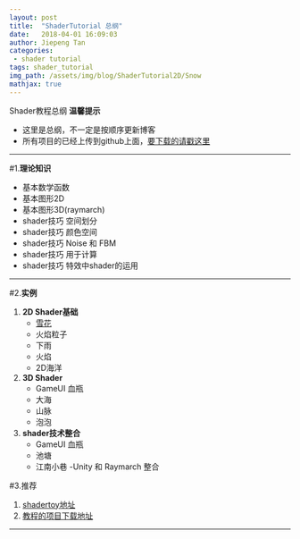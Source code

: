```yaml
---
layout: post
title:  "ShaderTutorial 总纲"
date:   2018-04-01 16:09:03
author: Jiepeng Tan
categories: 
 - shader tutorial
tags: shader_tutorial
img_path: /assets/img/blog/ShaderTutorial2D/Snow
mathjax: true
---
```

Shader教程总纲
**温馨提示**
 - 这里是总纲，不一定是按顺序更新博客 
 - 所有项目的已经上传到github上面，[要下载的请戳这里][1]




----------

#1.**理论知识** 
 - 基本数学函数 
 - 基本图形2D 
 - 基本图形3D(raymarch) 
 - shader技巧 空间划分 
 - shader技巧 颜色空间
 - shader技巧 Noise 和 FBM 
 - shader技巧 用于计算 
 - shader技巧 特效中shader的运用

----------


#2.**实例**
 1. **2D Shader基础**
    - [雪花][2]
    - 火焰粒子
    - 下雨
    - 火焰
    - 2D海洋
 2. **3D Shader**
    - GameUI 血瓶
    - 大海
    - 山脉
    - 泡泡
 3. **shader技术整合**
    - GameUI 血瓶
    - 池塘
    - 江南小巷
    -Unity 和 Raymarch 整合

#3.推荐

 1. [shadertoy地址][3]
 2. [教程的项目下载地址][4]
 
----------


  [1]: https://github.com/JiepengTan/FishManShaderTutorial
  [2]: https://jiepengtan.github.io/2018/04/01/shader-tutorial-snow/
  [3]: https://www.shadertoy.com/user/FishMan
  [4]: https://github.com/JiepengTan/FishManShaderTutorial